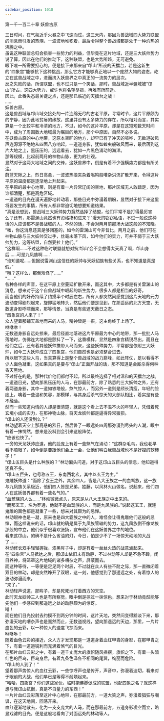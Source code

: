 ```yaml
---
sidebar_position: 1018
---
```

 第一千一百二十章 妖兽古原


三日时间，在气氛近乎火暴之中飞速而过，这三天内，那因为兽战域四大势力联盟的消息而引发的热潮，一波波地堆积着，最后令得整个兽战域都是处于一种灼热的沸腾之中。  
虽说这种联盟总归会损害一些势力的利益，但毕竟在这片地域，还是三大妖帅势力说了算，因此在他们的推动下，这种联盟，也是大势所趋，无可避免。  
眼下唯一所需要担心的，便是接下来那来自“邙山”所设的天擂台，若是这新生的“四象宫”能够抗下这种挑战，那么它方才能够真正地以一个庞然大物的姿态，屹立在这兽战域之中，进而挤入妖兽界之中真正的一流势力的层次。  
反之失败的话，所谓联盟，也不过只是一个笑话，那时，兽战域近半疆域被“邙山”所占，这四大势力，或许也将名望尽损，再难有所前途。  
因此，此番失态最关键之点，还是那已临近的天擂台之战！  
……  
妖兽古原。  
这是兽战域与邙山域交接处的一片连绵无尽的古老平原，寻常时节，这片平原颇为的宁静，因为此地贫瘠的缘故，这里并没有太多势力的存在，所以相对而言，其实算是一个比较平和冷清的地方，不过，如今的这片平原，却是在这短短数天时间中，成为了周围数大地域最为瞩目的地方，那个中原因，自然不必多说。  
在妖兽古原的中心地带，这原本空旷的地方，却早已有了冲天的喧哗，无数道破风声连源源不绝地从四面八方响起，一道道身影，犹如蝗虫般破风而来，最后落到这片大地之上，黑压压的，远远看去，犹如一片黑色涌动的海洋。  
那等规模，比起前两月的神物山脉，更为的壮观。  
显然对于这两大地域之间的交锋，这妖兽界中，倒是有着不少强横势力都是有所关注。  
蔚蓝天际之上，烈日高悬，一波波热浪夹杂着嗡鸣般嘈杂洪流扩散开来，令得这片平原的温度都是逐渐地上升起来。  
在平原的最中心地带，则是有着一片异常辽阔的空地，那片区域无人敢踏足，因为谁都清楚，那是高危区域。  
一道道的目光在漫天遍野地转动着，那些目光中弥漫着期盼，显然对于接下来这里将要发生的事情，所有人都非常迫切地想要知道结果。  
“真是没想到，兽战域三大妖帅势力竟然选择了结盟，他们平常不是打得最厉害么？还有，那雷渊山竟然也有资格掺和进来？”漫天的窃窃私语，不过一般说这种话的人应该都不是兽战域的人，不然的话，不会对两月前那场大战这般的不知晓。  
“嗤，你这消息还真是够闭塞的，如今的雷渊山可今非昔比，两月之前，他们可在神物山脉与三大妖帅交过手，丝毫未落下风，如今他们的实力，可并不弱于三大妖帅势力，这等结盟，自然要拉上他们。”  
“这样啊……不过这种临时联盟就想对抗‘邙山’会不会想得太天真了啊，邙山身后……可是九凤族啊……”  
“谁知道呢……但据说雷渊山这信任的妖帅与天妖貂族有些关系，也不知道是真是假。”  
“哦？这样么，那倒难怪了……”  
“……”  
各种各样的声音，在这平原上空蔓延扩散开来，而这其中，大多都是有关雷渊山的消息，想来对于这个自兽战域中崛起的新生势力，很多人都是相当的好奇。  
而当他们的好奇持续了约摸半个时辰左右，所有人都突然间感觉到这片天地的元力波动变得剧烈起来，旋即猛地转头，然后他们便是见到，在那遥远的北方天空，无数道身影呼啸而来，那等情景，当真是有些遮天蔽日之态。  
“四象宫的人来了！”  
众人望着那铺天盖地而来的人马，精神皆是一振，这主角终于上场了。  
咻咻咻！  
无数道身影自远处掠来，最后径直地落进这片平原最为中心的地带，那一批批人马落地时，仿佛连大地都是颤抖了一下，这番模样，显然是四象宫精锐尽出，而且在他们之后，还有着其他妖帅携带人马而来，这些妖帅势力，平常都是依附三大妖帅，如今三大妖帅成立了四象宫，他们自然也是必须整合进去。  
所以眼下这些人马，当真算得上是整个兽战域的战力巅峰，如此阵仗，足以看得不少人面色凝重，这如果真的是要与“邙山”正面开战的话，那不知道是会厮杀得何种昏天黑地。  
不过好在的是，那种代价他们都付不起，所以最终选择了相对温和的天擂台之战。  
一道道目光，望向那黑压压的人马，在那最前方，除了熟悉的三大妖帅之外，还有着两道身影，其中一道如铁塔般，煞气惊人，而另外一道则是颀长清瘦，年轻的脸庞上，噙着一些温和笑容，那模样，与其身后杀气惊天的大部队相比，着实是有些不融洽。  
然而一些知道内情的人却是很清楚，就是这个看上去不温不火的年轻人，凭借着死玄境小成的实力，在那神物山脉，将天龙妖帅都是逼得异常狼狈。  
“邙山的人还没到么？”  
林动望着天空上那高悬的烈日，然后瞥了一眼远处四周那弥漫到尽头的人潮，眼中有着一抹愕然，想来是没料到会引来这般阵仗。  
“应该也快了。”  
一旁的天龙妖帅应道，他的脸庞上有着一些煞气在涌动：“这群杂毛鸟，我也老早看不顺眼了，如今倒是要跟他们会上一会，让他们明白我兽战域也不是好捏的软柿子！”  
“邙山五巨头是什么种族的？”林动偏头问道，对于这邙山五巨头的信息，他知道得还真不多。  
“邙山五巨头，也号称五王，东南西北玄，其中以玄王为主。”  
鬼雕妖帅道：“而除了玄王之外，其余四人，皆是八大王族之一的血鹫族，这一族与九凤族关系极近，他们四人皆是兄弟，姓藤，以风林火山做名，说起来，他们四人在这妖兽界都有着一些名气的。”  
“血鹫族的人么……”林动微微点头，原来是从八大王族之中出来的。  
“而那玄王，名为罗通，他就不是血鹫族的人，而是九凤族的。”说起这玄王，就连鬼雕的面色都是凝重了一些，想来对其颇为的忌惮。  
林动眼神也是一凝，原来也是四大霸族之中的人，难怪会让得鬼雕他们这般的忌惮，而这样说来的话，邙山就的确是属于九凤族管辖的势力，这九凤族倒不像龙族那般的中立，他们似乎很喜欢张扬，宣布他们在这妖兽界之中的地位。  
看来这邙山，的确不是什么省油的灯，今日，怕是少不了一场惊天动地的大战了……  
林动修长双手轻轻握拢，漆黑眸子中，却是有着一丝丝火热的战意涌起来。  
在“四象宫”人马抵达之后，那邙山依旧未有动静，不过林动等人却是不急不躁，闭目养神，将笼罩这片地域的诸多嘈杂之声，屏蔽而去。  
而这种等待，一等便是足足两个时辰，不过就在众人有些不耐之际，那一直微闭着双目的林动，却是突然睁开了双眼，这一刻，他感觉到了那遥远之处，有着惊人的波动弥漫而来。  
“来了。”  
林动轻声说道，那眸子，却是死死地盯着西方的天空。  
此时天龙妖帅三人也是有所察觉，眼中倒是掠过一抹惊色，想来对于林动竟然能够先他们一步感应到那遥远之处的动静颇为的惊讶。  
嗡！  
而在他们目光投射去约摸不到两分钟的时间，这片天地，突然间变得黯淡下来，那弥漫天地的嘈杂声也是戛然而止，无数道视线，望向那遥远的天边，那里，一片片血色的云彩，以一种惊人的速度飞掠而来。  
咻咻咻！  
随着血色云彩的接近，众人方才发现那是一道道身着血红甲胄的身影，在那甲胄之下，有着一道道锐利而充满着煞气的目光。  
在那片血红云彩之中，有着一道千丈庞大的旗帜随风摇摆，旗帜之下，有着一头暗红色的巨鸟，巨鸟身后，有着九条色泽各不相同的尾翼，绚丽而危险。  
“邙山的人到了！”  
望着那声势惊人的血红云彩，一些惊呼声也是传开，声音中，弥漫着迫切，看来对于眼前的大战，他们早已是等得不耐烦起来。  
“哈哈，四象宫？你们这些家伙，临时抱佛脚促成的联盟，也配四象之名？就这样想与我邙山抗衡，真是不自量力的东西！”  
一片片血红云彩落至这片中心地带，在那最前方，一道大笑之声，弥漫着猖狂与嘲讽，在这天地间，回荡开来。  
血红逐渐地散去，化为一支支庞大的人马，而在那最前方，五道身影凌空而立，略显戏谑的目光，便是这般地看向了对面远处的林动等人。  
  
  
